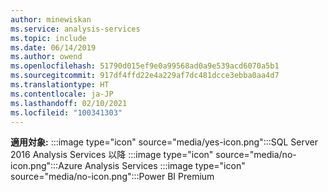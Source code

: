 ```yaml
---
author: minewiskan
ms.service: analysis-services
ms.topic: include
ms.date: 06/14/2019
ms.author: owend
ms.openlocfilehash: 51790d015ef9e0a99568ad0a9e539acd6070a5b1
ms.sourcegitcommit: 917df4ffd22e4a229af7dc481dcce3ebba0aa4d7
ms.translationtype: HT
ms.contentlocale: ja-JP
ms.lasthandoff: 02/10/2021
ms.locfileid: "100341303"
---
```

**適用対象:** :::image type="icon" source="media/yes-icon.png":::SQL Server 2016 Analysis Services 以降 :::image type="icon" source="media/no-icon.png":::Azure Analysis Services :::image type="icon" source="media/no-icon.png":::Power BI Premium